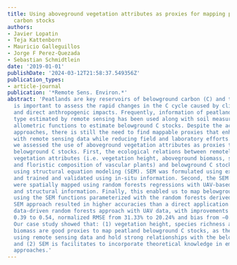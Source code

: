 ```yaml
---
title: Using aboveground vegetation attributes as proxies for mapping peatland belowground
  carbon stocks
authors:
- Javier Lopatin
- Teja Kattenborn
- Mauricio Galleguillos
- Jorge F Perez-Quezada
- Sebastian Schmidtlein
date: '2019-01-01'
publishDate: '2024-03-12T21:58:37.549356Z'
publication_types:
- article-journal
publication: '*Remote Sens. Environ.*'
abstract: 'Peatlands are key reservoirs of belowground carbon (C) and their monitoring
  is important to assess the rapid changes in the C cycle caused by climate change
  and direct anthropogenic impacts. Frequently, information of peatland area and vegetation
  type estimated by remote sensing has been used along with soil measurements and
  allometric functions to estimate belowground C stocks. Despite the accuracy of such
  approaches, there is still the need to find mappable proxies that enhance predictions
  with remote sensing data while reducing field and laboratory efforts. Therefore,
  we assessed the use of aboveground vegetation attributes as proxies to predict peatland
  belowground C stocks. First, the ecological relations between remotely detectable
  vegetation attributes (i.e. vegetation height, aboveground biomass, species richness
  and floristic composition of vascular plants) and belowground C stocks were obtained
  using structural equation modeling (SEM). SEM was formulated using expert knowledge
  and trained and validated using in-situ information. Second, the SEM latent vectors
  were spatially mapped using random forests regressions with UAV-based hyperspectral
  and structural information. Finally, this enabled us to map belowground C stocks
  using the SEM functions parameterized with the random forests derived maps. This
  SEM approach resulted in higher accuracies than a direct application of a purely
  data-driven random forests approach with UAV data, with improvements of r2 from
  0.39 to 0.54, normalized RMSE from 31.33% to 20.24% and bias from −0.73 to 0.05.
  Our case study showed that: (1) vegetation height, species richness and aboveground
  biomass are good proxies to map peatland belowground C stocks, as they can be estimated
  using remote sensing data and hold strong relationships with the belowground C gradient;
  and (2) SEM is facilitates to incorporate theoretical knowledge in empirical modeling
  approaches.'
---
```

